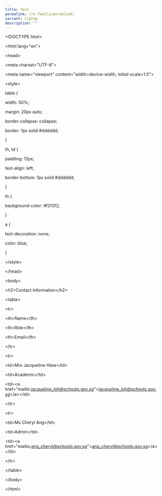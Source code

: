 ```yaml
---
title: Test
permalink: /rv-family/permalink/
variant: tiptap
description: ""
---
```

<p>&lt;!DOCTYPE html&gt;</p><p>&lt;html lang="en"&gt;</p><p>&lt;head&gt;</p><p>    &lt;meta charset="UTF-8"&gt;</p><p>    &lt;meta name="viewport" content="width=device-width, initial-scale=1.0"&gt;</p><p>    &lt;style&gt;</p><p>        table {</p><p>            width: 50%;</p><p>            margin: 20px auto;</p><p>            border-collapse: collapse;</p><p>            border: 1px solid #dddddd;</p><p>        }</p><p>        th, td {</p><p>            padding: 12px;</p><p>            text-align: left;</p><p>            border-bottom: 1px solid #dddddd;</p><p>        }</p><p>        th {</p><p>            background-color: #f2f2f2;</p><p>        }</p><p>        a {</p><p>            text-decoration: none;</p><p>            color: blue;</p><p>        }</p><p>    &lt;/style&gt;</p><p>&lt;/head&gt;</p><p>&lt;body&gt;</p><p>    &lt;h2&gt;Contact Information&lt;/h2&gt;</p><p>    &lt;table&gt;</p><p>        &lt;tr&gt;</p><p>            &lt;th&gt;Name&lt;/th&gt;</p><p>            &lt;th&gt;Role&lt;/th&gt;</p><p>            &lt;th&gt;Email&lt;/th&gt;</p><p>        &lt;/tr&gt;</p><p>        &lt;tr&gt;</p><p>            &lt;td&gt;Mrs Jacqueline Hiew&lt;/td&gt;</p><p>            &lt;td&gt;Academic&lt;/td&gt;</p><p>            &lt;td&gt;&lt;a href="mailto:<a href="mailto:jacqueline_loh@schools.gov.sg" rel="noopener noreferrer nofollow" target="_blank">jacqueline_loh@schools.gov.sg</a>"&gt;<a href="mailto:jacqueline_loh@schools.gov.sg" rel="noopener noreferrer nofollow" target="_blank">jacqueline_loh@schools.gov.sg</a>&lt;/a&gt;&lt;/td&gt;</p><p>        &lt;/tr&gt;</p><p>        &lt;tr&gt;</p><p>            &lt;td&gt;Ms Cheryl Ang&lt;/td&gt;</p><p>            &lt;td&gt;Admin&lt;/td&gt;</p><p>            &lt;td&gt;&lt;a href="mailto:<a href="mailto:ang_cheryl@schools.gov.sg" rel="noopener noreferrer nofollow" target="_blank">ang_cheryl@schools.gov.sg</a>"&gt;<a href="mailto:ang_cheryl@schools.gov.sg" rel="noopener noreferrer nofollow" target="_blank">ang_cheryl@schools.gov.sg</a>&lt;/a&gt;&lt;/td&gt;</p><p>        &lt;/tr&gt;</p><p>    &lt;/table&gt;</p><p>&lt;/body&gt;</p><p>&lt;/html&gt;</p><p></p>